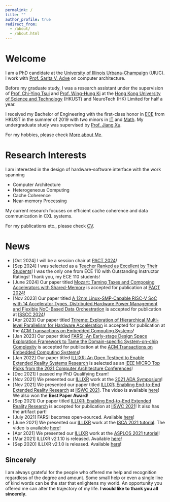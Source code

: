 ```yaml
---
permalink: /
title: ""
author_profile: true
redirect_from: 
  - /about/
  - /about.html
---
```


Welcome
======
I am a PhD candidate at the [University of Illinois Urbana-Champaign](https://illinois.edu/) (UIUC). I work with [Prof. Sarita V. Adve](http://sadve.cs.illinois.edu/) on computer architecture.

Before my graduate study, I was a research assistant under the supervision of [Prof. Chi-Ying Tsui](https://sites.google.com/view/vlsi-lab-hkust/people/tsui-chi-ying) and [Prof. Wing-Hung Ki](https://eeki.home.ece.ust.hk/) at the [Hong Kong University of Science and Technology](https://hkust.edu.hk/home) (HKUST) and NeuroTech (HK) Limited for half a year.

I received my Bachelor of Engineering with the first-class honor in [ECE](https://ece.hkust.edu.hk/) from HKUST in the summer of 2019 with two minors in [IT](https://www.cse.ust.hk/) and [Math](http://www.math.ust.hk/). My undergraduate study was supervised by [Prof. Jiang Xu](https://eexu.home.ece.ust.hk/). <!-- when working on the hardware/software co-design method and [Prof. Ling Shi](https://eesling.home.ece.ust.hk/) when working on the control systems.-->

For my hobbies, please check [More about Me](/moreAboutMe/).

Research Interests
======
I am interested in the design of hardware-software interface with the work spanning
* Computer Architecture
* Heterogeneous Computing
* Cache Coherence
* Near-memory Processing

My current research focuses on efficient cache coherence and data communication in CXL systems.

For my publications etc., please check [CV](/cv).

News
======
* [Oct 2024] I will be a session chair at [PACT 2024](https://pact2024.github.io/program/)!
* [Sep 2024] I was selected as a [Teacher Ranked as Excellent by Their Students](https://citl.illinois.edu/citl-101/measurement-evaluation/teaching-evaluation/teaching-evaluations-(ices)/teachers-ranked-as-excellent)! I was the only one from ECE 110 with Outstanding Instructor Ratings! Thank you, my ECE 110 students!
* [June 2024] Our paper titled [Mozart: Taming Taxes and Composing Accelerators with Shared-Memory](https://rsim.cs.illinois.edu/Pubs/24-PACT-Mozart.pdf) is accepted for publication at [PACT 2024](https://pact2024.github.io/index)!
* [Nov 2023] Our paper titled [A 12nm Linux-SMP-Capable RISC-V SoC with 14 Accelerator Types, Distributed Hardware Power Management and Flexible NoC-Based Data Orchestration](https://ieeexplore.ieee.org/abstract/document/10454572) is accepted for publication at [ISSCC 2024](https://www.isscc.org/)!
* [Apr 2023] Our paper titled [Trireme: Exploration of Hierarchical Multi-level Parallelism for Hardware Acceleration](https://dl.acm.org/doi/full/10.1145/3580394) is accepted for publication at the [ACM Transactions on Embedded Computing Systems](https://dl.acm.org/journal/tecs)!
* [Jan 2023] Our paper titled [FARSI: An Early-stage Design Space Exploration Framework to Tame the Domain-specific System-on-chip Complexity](https://dl.acm.org/doi/abs/10.1145/3544016) is accepted for publication at the [ACM Transactions on Embedded Computing Systems](https://dl.acm.org/journal/tecs)!
* [Jan 2022] Our paper titled [ILLIXR: An Open Testbed to Enable Extended Reality Systems Research](https://ieeexplore.ieee.org/abstract/document/9741292) is selected as an [IEEE MICRO Top Picks from the 2021 Computer Architecture Conferences](https://ieeexplore.ieee.org/ielx7/40/9810878/09810889.pdf?tp=&arnumber=9810889&isnumber=9810878&ref=aHR0cHM6Ly93d3cubGlua2VkaW4uY29tLw==)!
* [Dec 2021] I passed my PhD Qualifying Exam!
* [Nov 2021] We presented our [ILLIXR](http://illixr.org/) work at the [2021 ADA Symposium](https://adacenter.org/fallsymposium2021)!
* [Nov 2021] We presented our paper titled [ILLIXR: Enabling End-to-End Extended Reality Research](https://ieeexplore.ieee.org/document/9668280) at [IISWC 2021](http://www.iiswc.org/iiswc2021/index.html). The video is available [here](https://www.youtube.com/watch?v=xJffy3TPTFE&list=PL2-k5PdgEJAm-kl4dLZs0oLdQX-jdvu9o&index=1&t=357s&ab_channel=ieeeComputerSociety)! We also won the __Best Paper Award__!
* [Sep 2021] Our paper titled [ILLIXR: Enabling End-to-End Extended Reality Research](http://rsim.cs.illinois.edu/Pubs/IISWC_2021_ILLIXR.pdf) is accepted for publication at [IISWC 2021](http://www.iiswc.org/iiswc2021/index.html)! It also has the artifact part!
* [July 2021] FARSI becomes open-sourced. Available [here](https://github.com/facebookresearch/Project_FARSI)!
* [June 2021] We presented our [ILLIXR](http://illixr.org/) work at the [ISCA 2021 tutorial](https://illixr.org/about/news/isca-2021-tutorial). The video is available [here](https://www.youtube.com/watch?v=CdP99PO5pRU&list=PL2-k5PdgEJAm-kl4dLZs0oLdQX-jdvu9o&index=2&ab_channel=SaritaAdve%27sResearchGroup)!
* [Apr 2021] We presented our [ILLIXR](http://illixr.org/) work at the [ASPLOS 2021 tutorial](https://asplos-conference.org/2021/index.html%3Fp=2278.html#illixr)!
* [Mar 2021] ILLIXR v2.1.10 is released. Available [here](https://github.com/ILLIXR/ILLIXR/releases/tag/v2.1.10)!
* [Sep 2020] ILLIXR v2.1.0 is released. Available [here](https://github.com/ILLIXR/ILLIXR/releases/tag/v2.1.0)!

Sincerely
------
I am always grateful for the people who offered me help and recognition regardless of the degree and amount. Some small help or even a single line of kind words can be the star that enlightens my world. An opportunity you offered me can alter the trajectory of my life. __I would like to thank you all sincerely.__

<script type='text/javascript' id='clustrmaps' src='//cdn.clustrmaps.com/map_v2.js?cl=ffffff&w=a&t=tt&d=GB3aoqCR3YePMP0ZOTyIZ1qNAVLQncjZJ4kRG2I98os'></script>
